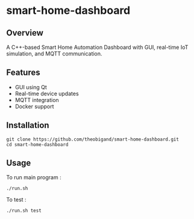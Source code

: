 # smart-home-dashboard

## Overview

A C++-based Smart Home Automation Dashboard with GUI, real-time IoT simulation, and MQTT communication.

## Features

- GUI using Qt
- Real-time device updates
- MQTT integration
- Docker support

## Installation

    git clone https://github.com/theobigand/smart-home-dashboard.git
    cd smart-home-dashboard

## Usage

To run main program :

    ./run.sh

To test :

    ./run.sh test
